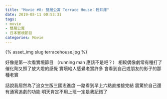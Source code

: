 ```yaml
---
title: "Movie #8: 雙層公寓 Terrace House：輕井澤"
date: 2019-08-11 00:53:31
tags:
- movie
- 雙層公寓
- 日本實境節目
categories: Movie
---
```


{% asset_img slug terracehouse.jpg %}

<!--more-->

好像是第一次看實境節目
（running man 應該不是吧？）
相較偶像劇常有種打了催化劑又照了放大燈的感覺
實境給人感覺老實許多
會看到自己或朋友的影子的那種老實

話說我居然為了追女生版三國志進度
一路看到早上六點直接接完結
震驚於自己還有通宵追劇的功能
明天肯定不用上班一定是我記錯了